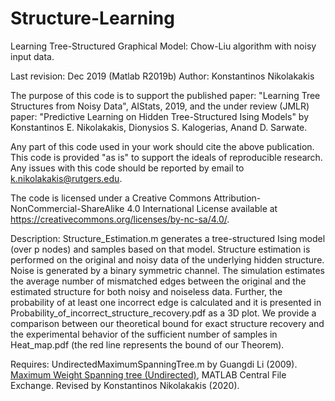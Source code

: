 # Structure-Learning
Learning Tree-Structured Graphical Model: Chow-Liu algorithm with noisy input data.

Last revision: Dec 2019 (Matlab R2019b) Author: Konstantinos Nikolakakis

The purpose of this code is to support the published paper: "Learning Tree Structures from Noisy Data", AIStats, 2019,
and the under review (JMLR) paper: "Predictive Learning on Hidden Tree-Structured Ising Models" by Konstantinos E. Nikolakakis, Dionysios S. Kalogerias, Anand D. Sarwate.

Any part of this code used in your work should cite the above publication.
This code is provided "as is" to support the ideals of reproducible research. Any issues with this code should be reported by email to k.nikolakakis@rutgers.edu. 

The code is licensed under a Creative Commons Attribution-NonCommercial-ShareAlike 4.0 International License available at https://creativecommons.org/licenses/by-nc-sa/4.0/.

Description: Structure_Estimation.m generates a tree-structured Ising model (over p nodes) and samples based on that model. Structure estimation is performed on the original and noisy data of the underlying hidden structure. Noise is generated by a binary symmetric channel. The simulation estimates the average number of mismatched edges between the original and the estimated structure for both noisy and noiseless data. Further, the probability of at least one incorrect edge is calculated and it is presented in Probability_of_incorrect_structure_recovery.pdf as a 3D plot. We provide a comparison between our theoretical bound for exact structure recovery and the experimental behavior of the sufficient number of samples in Heat_map.pdf (the red line represents the bound of our Theorem).

Requires: UndirectedMaximumSpanningTree.m by Guangdi Li (2009). [Maximum Weight Spanning tree (Undirected)](https://www.mathworks.com/matlabcentral/fileexchange/23276-maximum-weight-spanning-tree-undirected), MATLAB Central File Exchange. Revised by Konstantinos Nikolakakis (2020).
